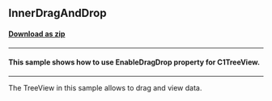 ## InnerDragAndDrop
#### [Download as zip](https://minhaskamal.github.io/DownGit/#/home?url=https://github.com/GrapeCity/ComponentOne-WinForms-Samples/tree/master/NetFramework\TreeView\CS\InnerDragAndDrop\InnerDragAndDrop)
____
#### This sample shows how to use EnableDragDrop property for C1TreeView.
____
The TreeView in this sample allows to drag and view data. 